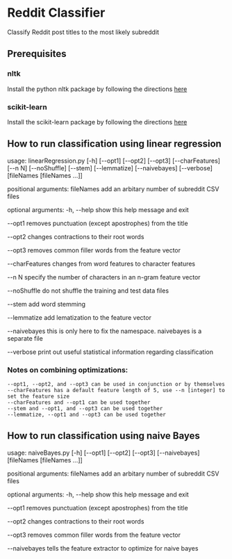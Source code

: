Reddit Classifier
=================
Classify Reddit post titles to the most likely subreddit

## Prerequisites
### nltk
Install the python nltk package by following the directions [here](http://www.nltk.org/install.html)
### scikit-learn
Install the scikit-learn package by following the directions [here](http://scikit-learn.org/stable/install.html)

## How to run classification using linear regression
usage: linearRegression.py   [-h] [--opt1] [--opt2] [--opt3] [--charFeatures]
                             [--n N] [--noShuffle] [--stem] [--lemmatize]
                             [--naivebayes] [--verbose]
                             [fileNames [fileNames ...]]

positional arguments:
  fileNames       add an arbitary number of subreddit CSV files

optional arguments:
  -h, --help      show this help message and exit
  
  --opt1          removes punctuation (except apostrophes) from the title
  
  --opt2          changes contractions to their root words
  
  --opt3          removes common filler words from the feature vector
  
  --charFeatures  changes from word features to character features
  
  --n N           specify the number of characters in an n-gram feature vector
  
  --noShuffle     do not shuffle the training and test data files
  
  --stem          add word stemming
  
  --lemmatize     add lematization to the feature vector
  
  --naivebayes    this is only here to fix the namespace. naivebayes is a separate file
  
  --verbose       print out useful statistical information regarding classification

### Notes on combining optimizations:
    --opt1, --opt2, and --opt3 can be used in conjunction or by themselves
    --charFeatures has a default feature length of 5, use --n [integer] to set the feature size
    --charFeatures and --opt1 can be used together
    --stem and --opt1, and --opt3 can be used together
    --lemmatize, --opt1 and --opt3 can be used together

## How to run classification using naive Bayes
usage: naiveBayes.py [-h] [--opt1] [--opt2] [--opt3] [--naivebayes]
                     [fileNames [fileNames ...]]

positional arguments:
  fileNames     add an arbitary number of subreddit CSV files

optional arguments:
  -h, --help    show this help message and exit
  
  --opt1        removes punctuation (except apostrophes) from the title
  
  --opt2        changes contractions to their root words
  
  --opt3        removes common filler words from the feature vector
  
  --naivebayes  tells the feature extractor to optimize for naive bayes
